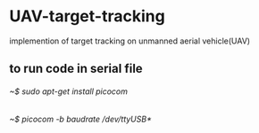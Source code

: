 # UAV-target-tracking
implemention of target tracking on unmanned aerial vehicle(UAV)

## to run code in serial file
###### ~$ sudo apt-get install picocom
###### ~$ picocom -b baudrate /dev/ttyUSB*

